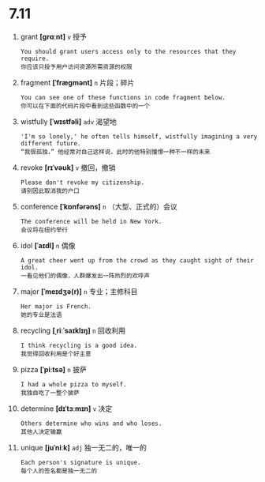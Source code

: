 # 7.11

1. grant **[ɡrɑːnt]** `v` 授予

   ```
   You should grant users access only to the resources that they require.
   你应该只授予用户访问资源所需资源的权限
   ```

2. fragment **[ˈfræɡmənt]** `n` 片段；碎片

   ```
   You can see one of these functions in code fragment below.
   你可以在下面的代码片段中看到这些函数中的一个
   ```

3. wistfully **[ˈwɪstfəli]** `adv` 渴望地

   ```
   'I'm so lonely,' he often tells himself, wistfully imagining a very different future.
   “我很孤独，” 他经常对自己这样说，此时的他特别憧憬一种不一样的未来
   ```

4. revoke **[rɪˈvəʊk]** `v` 撤回，撤销

   ```
   Please don't revoke my citizenship.
   请别因此取消我的户口
   ```

5. conference **[ˈkɒnfərəns]** `n` （大型、正式的）会议

   ```
   The conference will be held in New York.
   会议将在纽约举行
   ```

6. idol **[ˈaɪdl]** `n` 偶像

   ```
   A great cheer went up from the crowd as they caught sight of their idol.
   一看见他们的偶像，人群爆发出一阵热烈的欢呼声
   ```

7. major **[ˈmeɪdʒə(r)]** `n` 专业；主修科目

   ```
   Her major is French.
   她的专业是法语
   ```

8. recycling **[ˌriːˈsaɪklɪŋ]** `n` 回收利用

   ```
   I think recycling is a good idea.
   我觉得回收利用是个好主意
   ```

9. pizza **[ˈpiːtsə]** `n` 披萨

   ```
   I had a whole pizza to myself.
   我独自吃了一整个披萨
   ```

10. determine **[dɪˈtɜːmɪn]** `v` 决定

    ```
    Others determine who wins and who loses.
    其他人决定输赢
    ```

11. unique **[juˈniːk]** `adj` 独一无二的，唯一的
    ```
    Each person's signature is unique.
    每个人的签名都是独一无二的
    ```

